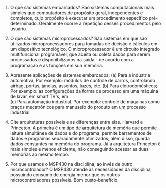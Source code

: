 
1. O que são sistemas embarcados?
  São sistemas computacionais mais simples que computadores de propósito geral, independentes e completos, cujo propósito é executar um procedimento específico pré-determinado. Geralmente ocorre a repetição desses procedimentos pelo usuário.
  
2. O que são sistemas microprocessados?
  São sistemas em que são utilizados microprocessadores para tomadas de decisão e cálculos em um dispositivo tecnológico. O microprocessador é um circuito integrado multifuncional programável, que aceita ou coleta dados para serem processados e disponibilizados na saída - de acordo com a programação e as funções em sua memória. 

3. Apresente aplicações de sistemas embarcados:
  (a) Para a indústria automotiva;
      Por exemplo: módulos de controle de carros, controlando airbag, portas, janelas, assentos, luzes, etc.
  (b) Para eletrodomésticos;
      Por exemplo: as configurações da forma de processo em uma máquina de lavar, em smart TV's, em     
  (c) Para automação industrial.
      Por exemplo: controle de máquinas como braços mecatrônicos para manuseio do produto em um processo industrial.
      
 4. Cite arquiteturas possíveis e as diferenças entre elas.
    Harvard e Princeton. A primeira é um tipo de arquitetura de memória que permite leitura simultânea de dados e do programa, permite barramentos de dados e programas separadamente otimizados; além disso, guarda dados constantes na memória do programa. Já a arquitetura Princeton é mais simples e menos eficiente, não conseguindo acessar as duas memórias ao mesmo tempo.
 
 5. Por que usamos o MSP430 na disciplina, ao invés de outro microcontrolador?
    O MSP430 atende às necessidades da disciplina, possuindo consumo de energia menor que os outros microcontroladores possíveis. Bom custo-benefício.
